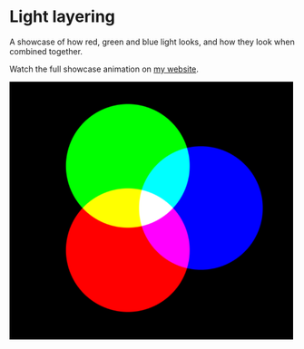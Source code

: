 # Light layering
 A showcase of how red, green and blue light looks, and how they look when combined together.

 Watch the full showcase animation on [my website](https://muffoi.github.io/light-layering).

 <img src="./preview-image.png" width="500">

